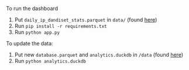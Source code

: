 To run the dashboard

1. Put `daily_ip_dandiset_stats.parquet` in `data/` (found [here](https://drive.google.com/drive/u/2/folders/1jptzbO2BvnbizKuPjEiQe_e_6vAp6Rt5))
2. Run `pip install -r requirements.txt`
3. Run `python app.py`

To update the data:
1. Put new `database.parquet` and `analytics.duckdb` in `/data` (found [here](https://drive.google.com/drive/u/2/folders/1jptzbO2BvnbizKuPjEiQe_e_6vAp6Rt5))
2. Run `python analytics.duckdb`

